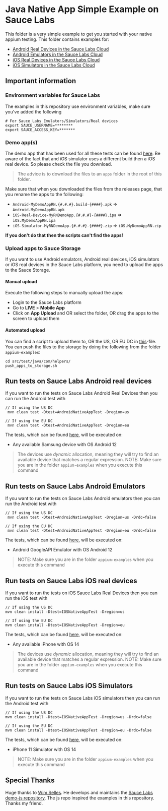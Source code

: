 # Java Native App Simple Example on Sauce Labs
This folder is a very simple example to get you started with your native appium testing.
This folder contains examples for:

- [Android Real Devices in the Sauce Labs Cloud](#run-tests-on-sauce-labs-android-real-devices)
- [Android Emulators in the Sauce Labs Cloud](#run-tests-on-sauce-labs-android-emulators)
- [iOS Real Devices in the Sauce Labs Cloud](#run-tests-on-sauce-labs-ios-real-devices)
- [iOS Simulators in the Sauce Labs Cloud](#run-tests-on-sauce-labs-ios-simulators)

## Important information
### Environment variables for Sauce Labs
The examples in this repository use environment variables, make sure you've added the following

    # For Sauce Labs Emulators/Simulators/Real devices
    export SAUCE_USERNAME=********
    export SAUCE_ACCESS_KEY=*******

### Demo app(s)
The demo app that has been used for all these tests can be found [here](https://github.com/saucelabs/my-demo-app-rn/releases).
Be aware of the fact that and iOS simulator uses a different build then a iOS real device. So please check the file you
download.

> The advice is to download the files to an `apps` folder in the root of this folder.

Make sure that when you downloaded the files from the releases page, that you rename the apps to the following:

- `Android-MyDemoAppRN.{#.#.#}.build-{####}.apk` => `Android.MyDemoAppRN.apk`
- `iOS-Real-Device-MyRNDemoApp.{#.#.#}-{####}.ipa` => `iOS.MyDemoAppRN.ipa`
- `iOS-Simulator-MyRNDemoApp.{#.#.#}-{####}.zip` => `iOS.MyDemoAppRN.zip`

**If you don't do that then the scripts can't find the apps!**

### Upload apps to Sauce Storage
If you want to use Android emulators, Android real devices, iOS simulators or iOS real devices in the Sauce Labs platform, you need to upload 
the apps to the Sauce Storage.

#### Manual upload
Execute the following steps to manually upload the apps:
- Login to the Sauce Labs platform
- Go to **LIVE** > **Mobile App**
- Click on **App Upload** and OR select the folder, OR drag the apps to the screen to upload them

#### Automated upload
You can find a script to upload them to, OR the US, OR EU DC in [this](../../helpers/push_apps_to_storage.sh)-file. You can push the files to the
storage by doing the following from the folder `appium-examples`:

    cd src/test/java/com/helpers/
    push_apps_to_storage.sh

## Run tests on Sauce Labs Android real devices
If you want to run the tests on Sauce Labs Android Real Devices then you can run the Android test with

    // If using the US DC
     mvn clean test -Dtest=AndroidNativeAppTest -Dregion=us
    
    // If using the EU DC
     mvn clean test -Dtest=AndroidNativeAppTest -Dregion=eu
    
The tests, which can be found [here](AndroidNativeAppTest.java), will be executed on:     
- Any available Samsung device with OS Android 12
          
> The devices use *dynamic* allocation, meaning they will try to find an available device that matches a regular expression.
> NOTE: Make sure you are in the folder `appium-examples` when you execute this command

## Run tests on Sauce Labs Android Emulators
If you want to run the tests on Sauce Labs Android emulators then you can run the Android test with

    // If using the US DC
     mvn clean test -Dtest=AndroidNativeAppTest -Dregion=us -Drdc=false
    
    // If using the EU DC
     mvn clean test -Dtest=AndroidNativeAppTest -Dregion=eu -Drdc=false

The tests, which can be found [here](AndroidNativeAppTest.java), will be executed on:

- Android GoogleAPI Emulator with OS Android 12
> NOTE: Make sure you are in the folder `appium-examples` when you execute this command

## Run tests on Sauce Labs iOS real devices
If you want to run the tests on iOS Sauce Labs Real Devices then you can run the iOS test with

    // If using the US DC
    mvn clean install -Dtest=IOSNativeAppTest -Dregion=us
    
    // If using the EU DC
    mvn clean install -Dtest=IOSNativeAppTest -Dregion=eu

The tests, which can be found [here](IOSNativeAppTest.java), will be executed on:

- Any available iPhone with OS 14

> The devices use *dynamic* allocation, meaning they will try to find an available device that matches a regular
expression.
> NOTE: Make sure you are in the folder `appium-examples` when you execute this command

## Run tests on Sauce Labs iOS Simulators
If you want to run the tests on Sauce Labs iOS simulators then you can run the Android test with

    // If using the US DC
    mvn clean install -Dtest=IOSNativeAppTest -Dregion=us -Drdc=false
    
    // If using the EU DC
    mvn clean install -Dtest=IOSNativeAppTest -Dregion=eu -Drdc=false

The tests, which can be found [here](IOSNativeAppTest.java), will be executed on:

- iPhone 11 Simulator with OS 14
> NOTE: Make sure you are in the folder `appium-examples` when you execute this command

## Special Thanks
Huge thanks to [Wim Selles](https://github.com/wswebcreation). He develops and maintains the [Sauce Labs demo-js repository](https://github.com/saucelabs-training/demo-js). 
The js repo inspired the examples in this repository. Thanks my friend.
